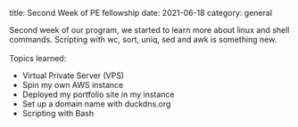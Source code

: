 title: Second Week of PE fellowship
date: 2021-06-18
category: general


Second week of our program, we started to learn more about linux and shell <br>
commands. Scripting with wc, sort, uniq, sed and awk is something new.<br> 
<br>
Topics learned:<br>

- Virtual Private Server (VPS)
- Spin my own AWS instance
- Deployed my portfolio site in my instance
- Set up a domain name with duckdns.org
- Scripting with Bash